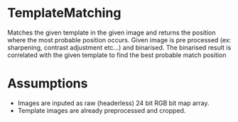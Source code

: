 # TemplateMatching
  Matches the given template in the given image and returns the position where the most probable position occurs.
  Given image is pre processed (ex: sharpening, contrast adjustment etc...) and binarised.
  The binarised result is correlated with the given template to find the best probable match position
  
# Assumptions 
  - Images are inputed as raw (headerless) 24 bit RGB bit map array.
  - Template images are already preprocessed and cropped.
    
